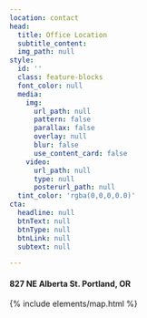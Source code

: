 ```yaml
---
location: contact
head:
  title: Office Location
  subtitle_content:
  img_path: null
style:
  id: ''
  class: feature-blocks
  font_color: null
  media:
    img:
      url_path: null
      pattern: false
      parallax: false
      overlay: null
      blur: false
      use_content_card: false
    video:
      url_path: null
      type: null
      posterurl_path: null
  tint_color: 'rgba(0,0,0,0.0)'
cta:
  headline: null
  btnText: null
  btnType: null
  btnLink: null
  subtext: null

---
```

<div class="d-flex align-items-center row">
<div class="col-12">
<h4 class="text-center">827 NE Alberta St. Portland, OR</h4>
</div>
<div class="col-md-8 offset-md-2">
{% include elements/map.html %}
</div>
</div>
